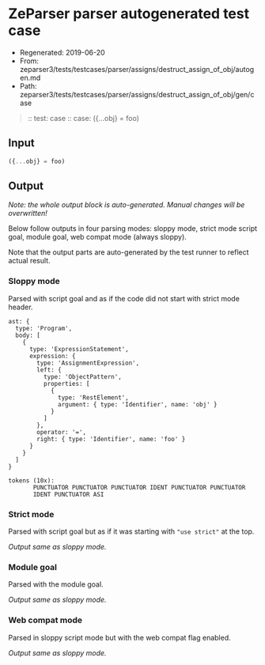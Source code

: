 # ZeParser parser autogenerated test case

- Regenerated: 2019-06-20
- From: zeparser3/tests/testcases/parser/assigns/destruct_assign_of_obj/autogen.md
- Path: zeparser3/tests/testcases/parser/assigns/destruct_assign_of_obj/gen/case

> :: test: case
> :: case: ({...obj} = foo)

## Input


`````js
({...obj} = foo)
`````

## Output

_Note: the whole output block is auto-generated. Manual changes will be overwritten!_

Below follow outputs in four parsing modes: sloppy mode, strict mode script goal, module goal, web compat mode (always sloppy).

Note that the output parts are auto-generated by the test runner to reflect actual result.

### Sloppy mode

Parsed with script goal and as if the code did not start with strict mode header.

`````
ast: {
  type: 'Program',
  body: [
    {
      type: 'ExpressionStatement',
      expression: {
        type: 'AssignmentExpression',
        left: {
          type: 'ObjectPattern',
          properties: [
            {
              type: 'RestElement',
              argument: { type: 'Identifier', name: 'obj' }
            }
          ]
        },
        operator: '=',
        right: { type: 'Identifier', name: 'foo' }
      }
    }
  ]
}

tokens (10x):
       PUNCTUATOR PUNCTUATOR PUNCTUATOR IDENT PUNCTUATOR PUNCTUATOR
       IDENT PUNCTUATOR ASI
`````

### Strict mode

Parsed with script goal but as if it was starting with `"use strict"` at the top.

_Output same as sloppy mode._

### Module goal

Parsed with the module goal.

_Output same as sloppy mode._

### Web compat mode

Parsed in sloppy script mode but with the web compat flag enabled.

_Output same as sloppy mode._
